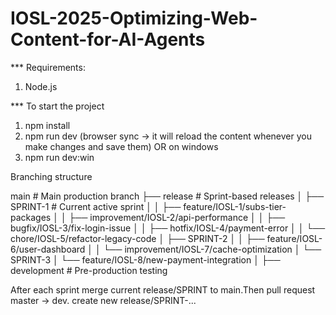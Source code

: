 # IOSL-2025-Optimizing-Web-Content-for-AI-Agents

\*\*\* Requirements:

1. Node.js

\*\*\* To start the project

1. npm install
2. npm run dev (browser sync -> it will reload the content whenever you make changes and save them)
OR on windows 
2. npm run dev:win

Branching structure

main # Main production branch
├── release # Sprint-based releases
│ ├── SPRINT-1 # Current active sprint
│ │ ├── feature/IOSL-1/subs-tier-packages
│ │ ├── improvement/IOSL-2/api-performance
│ │ ├── bugfix/IOSL-3/fix-login-issue
│ │ ├── hotfix/IOSL-4/payment-error
│ │ └── chore/IOSL-5/refactor-legacy-code
│ ├── SPRINT-2
│ │ ├── feature/IOSL-6/user-dashboard
│ │ └── improvement/IOSL-7/cache-optimization
│ └── SPRINT-3
│ └── feature/IOSL-8/new-payment-integration
│
├── development # Pre-production testing

After each sprint merge current release/SPRINT to main.Then pull request master -> dev. create new release/SPRINT-...
